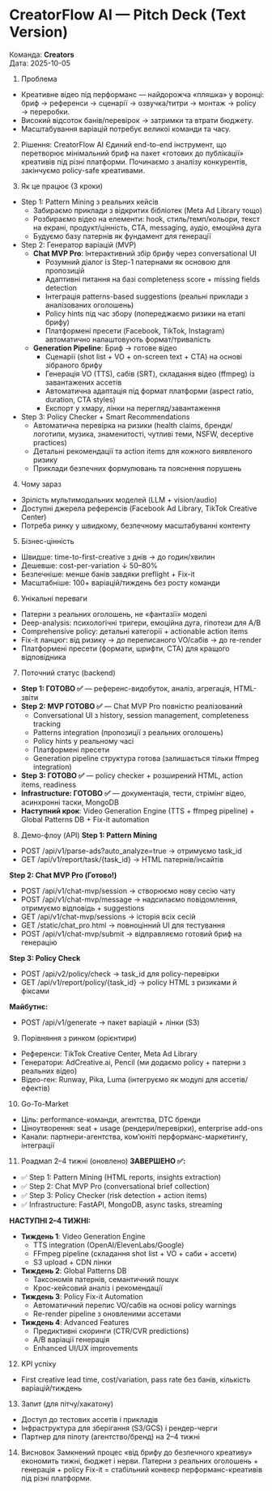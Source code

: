 # CreatorFlow AI — Pitch Deck (Text Version)

Команда: **Creators**  
Дата: 2025-10-05

1. Проблема
- Креативне відео під перформанс — найдорожча «пляшка» у воронці: бриф → референси → сценарії → озвучка/титри → монтаж → policy → переробки.
- Високий відсоток банів/перевірок → затримки та втрати бюджету.
- Масштабування варіацій потребує великої команди та часу.

2. Рішення: CreatorFlow AI
Єдиний end-to-end інструмент, що перетворює мінімальний бриф на пакет «готових до публікації» креативів під різні платформи. Починаємо з аналізу конкурентів, закінчуємо policy-safe креативами.

3. Як це працює (3 кроки)
- Step 1: Pattern Mining з реальних кейсів
  - Забираємо приклади з відкритих бібліотек (Meta Ad Library тощо)
  - Розбираємо відео на елементи: hook, стиль/темп/кольори, текст на екрані, продукт/цінність, CTA, messaging, аудіо, емоційна дуга
  - Будуємо базу патернів як фундамент для генерації
- Step 2: Генератор варіацій (MVP)
  - **Chat MVP Pro**: Інтерактивний збір брифу через conversational UI
    - Розумний діалог із Step-1 патернами як основою для пропозицій
    - Адаптивні питання на базі completeness score + missing fields detection
    - Інтеграція patterns-based suggestions (реальні приклади з аналізованих оголошень)
    - Policy hints під час збору (попереджаємо ризики на етапі брифу)
    - Платформені пресети (Facebook, TikTok, Instagram) автоматично налаштовують формат/тривалість
  - **Generation Pipeline**: Бриф → готове відео
    - Сценарії (shot list + VO + on-screen text + CTA) на основі зібраного брифу
    - Генерація VO (TTS), сабів (SRT), складання відео (ffmpeg) із завантажених ассетів
    - Автоматична адаптація під формат платформи (aspect ratio, duration, CTA styles)
    - Експорт у хмару, лінки на перегляд/завантаження
- Step 3: Policy Checker + Smart Recommendations
  - Автоматична перевірка на ризики (health claims, бренди/логотипи, музика, знаменитості, чутливі теми, NSFW, deceptive practices)
  - Детальні рекомендації та action items для кожного виявленого ризику
  - Приклади безпечних формулювань та пояснення порушень

4. Чому зараз
- Зрілість мультимодальних моделей (LLM + vision/audio)
- Доступні джерела референсів (Facebook Ad Library, TikTok Creative Center)
- Потреба ринку у швидкому, безпечному масштабуванні контенту

5. Бізнес-цінність
- Швидше: time-to-first-creative з днів → до годин/хвилин
- Дешевше: cost-per-variation ↓ 50–80%
- Безпечніше: менше банів завдяки preflight + Fix-it
- Масштабніше: 100+ варіацій/тиждень без росту команди

6. Унікальні переваги
- Патерни з реальних оголошень, не «фантазії» моделі
- Deep-analysis: психологічні тригери, емоційна дуга, гіпотези для A/B
- Comprehensive policy: детальні категорії + actionable action items
- Fix-it ланцюг: від ризику → до переписаного VO/сабів → до re-render
- Платформені пресети (формати, шрифти, CTA) для кращого відповідника

7. Поточний статус (backend)
- **Step 1: ГОТОВО ✅** — референс-видобуток, аналіз, агрегація, HTML-звіти
- **Step 2: MVP ГОТОВО ✅** — Chat MVP Pro повністю реалізований
  - Conversational UI з history, session management, completeness tracking
  - Patterns integration (пропозиції з реальних оголошень)
  - Policy hints у реальному часі
  - Платформені пресети
  - Generation pipeline структура готова (залишається тільки ffmpeg integration)
- **Step 3: ГОТОВО ✅** — policy checker + розширений HTML, action items, readiness
- **Infrastructure: ГОТОВО ✅** — документація, тести, стрімінг відео, асинхронні таски, MongoDB
- **Наступний крок**: Video Generation Engine (TTS + ffmpeg pipeline) + Global Patterns DB + Fix-it automation

8. Демо-флоу (API)
**Step 1: Pattern Mining**
- POST /api/v1/parse-ads?auto_analyze=true → отримуємо task_id
- GET /api/v1/report/task/{task_id} → HTML патернів/інсайтів

**Step 2: Chat MVP Pro (Готово!)**
- POST /api/v1/chat-mvp/session → створюємо нову сесію чату
- POST /api/v1/chat-mvp/message → надсилаємо повідомлення, отримуємо відповідь + suggestions
- GET /api/v1/chat-mvp/sessions → історія всіх сесій
- GET /static/chat_pro.html → повноцінний UI для тестування
- POST /api/v1/chat-mvp/submit → відправляємо готовий бриф на генерацію

**Step 3: Policy Check**
- POST /api/v2/policy/check → task_id для policy-перевірки
- GET /api/v1/report/policy/{task_id} → policy HTML з ризиками й фіксами

**Майбутнє:**
- POST /api/v1/generate → пакет варіацій + лінки (S3)

9. Порівняння з ринком (орієнтири)
- Референси: TikTok Creative Center, Meta Ad Library
- Генератори: AdCreative.ai, Pencil (ми додаємо policy + патерни з реальних відео)
- Відео-ген: Runway, Pika, Luma (інтегруємо як модулі для ассетів/ефектів)

10. Go-To-Market
- Ціль: performance-команди, агентства, DTC бренди
- Ціноутворення: seat + usage (рендери/перевірки), enterprise add-ons
- Канали: партнери-агентства, ком’юніті перформанс-маркетингу, інтеграції

11. Роадмап 2–4 тижні (оновлено)
**ЗАВЕРШЕНО ✅:**
- ✅ Step 1: Pattern Mining (HTML reports, insights extraction)
- ✅ Step 2: Chat MVP Pro (conversational brief collection)
- ✅ Step 3: Policy Checker (risk detection + action items)
- ✅ Infrastructure: FastAPI, MongoDB, async tasks, streaming

**НАСТУПНІ 2–4 ТИЖНІ:**
- **Тиждень 1**: Video Generation Engine
  - TTS integration (OpenAI/ElevenLabs/Google)
  - FFmpeg pipeline (складання shot list + VO + саби + ассети)
  - S3 upload + CDN лінки
- **Тиждень 2**: Global Patterns DB
  - Таксономія патернів, семантичний пошук
  - Крос-кейсовий аналіз і рекомендації
- **Тиждень 3**: Policy Fix-it Automation
  - Автоматичний перепис VO/сабів на основі policy warnings
  - Re-render pipeline з оновленими ассетами
- **Тиждень 4**: Advanced Features
  - Предиктивні скоринги (CTR/CVR predictions)
  - A/B варіації генерація
  - Enhanced UI/UX improvements

12. KPI успіху
- First creative lead time, cost/variation, pass rate без банів, кількість варіацій/тиждень

13. Запит (для пітчу/хакатону)
- Доступ до тестових ассетів і прикладів
- Інфраструктура для зберігання (S3/GCS) і рендер-черги
- Партнер для пілоту (агентство/бренд) на 2–4 тижні

14. Висновок
Замкнений процес «від брифу до безпечного креативу» економить тижні, бюджет і нерви. Патерни з реальних оголошень + генерація + policy Fix-it = стабільний конвеєр перформанс-креативів під різні платформи.